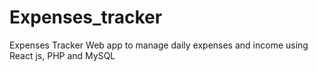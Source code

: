 # Expenses_tracker
Expenses Tracker Web app to manage daily expenses and income using React js, PHP and MySQL
